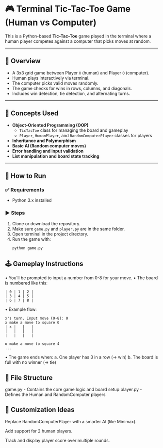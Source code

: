 # 🎮 Terminal Tic-Tac-Toe Game (Human vs Computer)

This is a Python-based **Tic-Tac-Toe** game played in the terminal where a human player competes against a computer that picks moves at random.

---

## 📌 Overview

- A 3x3 grid game between Player `X` (human) and Player `O` (computer).
- Human plays interactively via terminal.
- The computer picks valid moves randomly.
- The game checks for wins in rows, columns, and diagonals.
- Includes win detection, tie detection, and alternating turns.

---

## 🧠 Concepts Used

- **Object-Oriented Programming (OOP)**  
  - `TicTacToe` class for managing the board and gameplay
  - `Player`, `HumanPlayer`, and `RandomComputerPlayer` classes for players
- **Inheritance and Polymorphism**
- **Basic AI (Random computer moves)**
- **Error handling and input validation**
- **List manipulation and board state tracking**

---

## 🚀 How to Run

### ✅ Requirements

- Python 3.x installed

### ▶️ Steps

1. Clone or download the repository.
2. Make sure `game.py` and `player.py` are in the same folder.
3. Open terminal in the project directory.
4. Run the game with:
   ```bash
   python game.py
   ```

## 🕹️ Gameplay Instructions

• You'll be prompted to input a number from 0-8 for your move.
• The board is numbered like this:
```text
| 0 | 1 | 2 |
| 3 | 4 | 5 |
| 6 | 7 | 8 |
```
• Example flow:
```text
x's turn. Input move (0-8): 0
x make a move to square 0
| x |   |   |
|   |   |   |
|   |   |   |

o make a move to square 4
...
```

• The game ends when:
   a. One player has 3 in a row (→ win)
   b. The board is full with no winner (→ tie)

## 🧾 File Structure

game.py    - 	Contains the core game logic and board setup
player.py  -    Defines the Human and RandomComputer players

## 🔁 Customization Ideas

Replace RandomComputerPlayer with a smarter AI (like Minimax).

Add support for 2 human players.

Track and display player score over multiple rounds.
